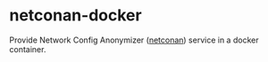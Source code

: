 # netconan-docker
Provide Network Config Anonymizer ([netconan](https://github.com/intentionet/netconan)) service in a docker container. 
